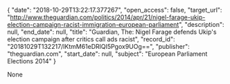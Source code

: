 {
  "date": "2018-10-29T13:22:17.377267", 
  "open_access": false, 
  "target_url": "http://www.theguardian.com/politics/2014/apr/21/nigel-farage-ukip-election-campaign-racist-immigration-european-parliament", 
  "description": null, 
  "end_date": null, 
  "title": "Guardian, The: Nigel Farage defends Ukip's election campaign after critics call ads racist", 
  "record_id": "20181029T132217/lKtmM61eDRlQI5Pgox9UOg==", 
  "publisher": "theguardian.com", 
  "start_date": null, 
  "subject": "European Parliament Elections 2014"
}

None